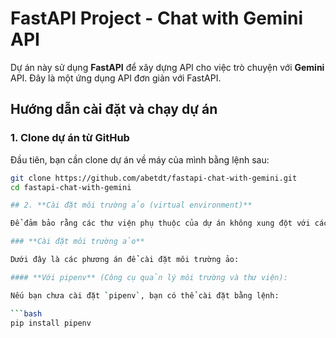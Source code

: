 # FastAPI Project - Chat with Gemini API

Dự án này sử dụng **FastAPI** để xây dựng API cho việc trò chuyện với **Gemini** API. Đây là một ứng dụng API đơn giản với FastAPI.

## Hướng dẫn cài đặt và chạy dự án

### 1. **Clone dự án từ GitHub**

Đầu tiên, bạn cần clone dự án về máy của mình bằng lệnh sau:

```bash
git clone https://github.com/abetdt/fastapi-chat-with-gemini.git
cd fastapi-chat-with-gemini

## 2. **Cài đặt môi trường ảo (virtual environment)**

Để đảm bảo rằng các thư viện phụ thuộc của dự án không xung đột với các dự án khác trên máy của bạn, bạn nên sử dụng một môi trường ảo. Môi trường ảo giúp quản lý các thư viện phụ thuộc riêng biệt cho từng dự án, đảm bảo tính độc lập và tránh xung đột phiên bản giữa các dự án.

### **Cài đặt môi trường ảo**

Dưới đây là các phương án để cài đặt môi trường ảo:

#### **Với pipenv** (Công cụ quản lý môi trường và thư viện):

Nếu bạn chưa cài đặt `pipenv`, bạn có thể cài đặt bằng lệnh:

```bash
pip install pipenv
